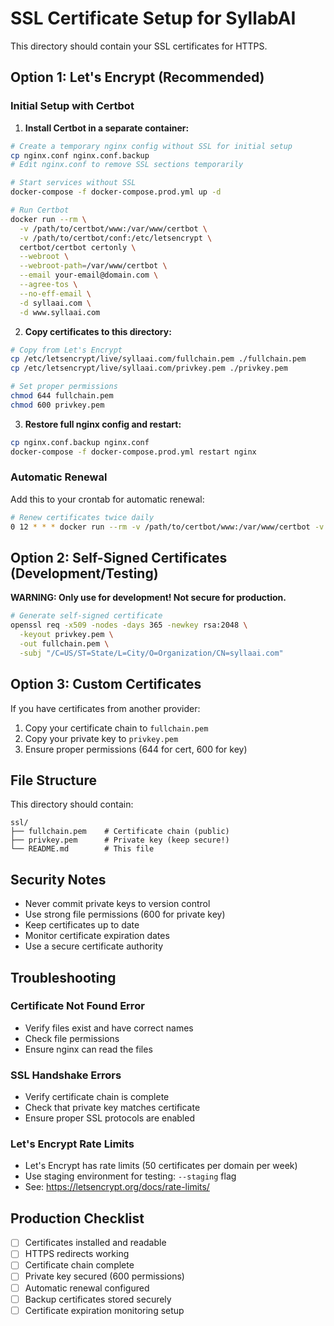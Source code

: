 # SSL Certificate Setup for SyllabAI

This directory should contain your SSL certificates for HTTPS.

## Option 1: Let's Encrypt (Recommended)

### Initial Setup with Certbot

1. **Install Certbot in a separate container:**

```bash
# Create a temporary nginx config without SSL for initial setup
cp nginx.conf nginx.conf.backup
# Edit nginx.conf to remove SSL sections temporarily

# Start services without SSL
docker-compose -f docker-compose.prod.yml up -d

# Run Certbot
docker run --rm \
  -v /path/to/certbot/www:/var/www/certbot \
  -v /path/to/certbot/conf:/etc/letsencrypt \
  certbot/certbot certonly \
  --webroot \
  --webroot-path=/var/www/certbot \
  --email your-email@domain.com \
  --agree-tos \
  --no-eff-email \
  -d syllaai.com \
  -d www.syllaai.com
```

2. **Copy certificates to this directory:**

```bash
# Copy from Let's Encrypt
cp /etc/letsencrypt/live/syllaai.com/fullchain.pem ./fullchain.pem
cp /etc/letsencrypt/live/syllaai.com/privkey.pem ./privkey.pem

# Set proper permissions
chmod 644 fullchain.pem
chmod 600 privkey.pem
```

3. **Restore full nginx config and restart:**

```bash
cp nginx.conf.backup nginx.conf
docker-compose -f docker-compose.prod.yml restart nginx
```

### Automatic Renewal

Add this to your crontab for automatic renewal:

```bash
# Renew certificates twice daily
0 12 * * * docker run --rm -v /path/to/certbot/www:/var/www/certbot -v /path/to/certbot/conf:/etc/letsencrypt certbot/certbot renew --quiet && docker-compose -f /path/to/syllaai/docker-compose.prod.yml restart nginx
```

## Option 2: Self-Signed Certificates (Development/Testing)

**WARNING: Only use for development! Not secure for production.**

```bash
# Generate self-signed certificate
openssl req -x509 -nodes -days 365 -newkey rsa:2048 \
  -keyout privkey.pem \
  -out fullchain.pem \
  -subj "/C=US/ST=State/L=City/O=Organization/CN=syllaai.com"
```

## Option 3: Custom Certificates

If you have certificates from another provider:

1. Copy your certificate chain to `fullchain.pem`
2. Copy your private key to `privkey.pem`
3. Ensure proper permissions (644 for cert, 600 for key)

## File Structure

This directory should contain:
```
ssl/
├── fullchain.pem    # Certificate chain (public)
├── privkey.pem      # Private key (keep secure!)
└── README.md        # This file
```

## Security Notes

- Never commit private keys to version control
- Use strong file permissions (600 for private key)
- Keep certificates up to date
- Monitor certificate expiration dates
- Use a secure certificate authority

## Troubleshooting

### Certificate Not Found Error
- Verify files exist and have correct names
- Check file permissions
- Ensure nginx can read the files

### SSL Handshake Errors
- Verify certificate chain is complete
- Check that private key matches certificate
- Ensure proper SSL protocols are enabled

### Let's Encrypt Rate Limits
- Let's Encrypt has rate limits (50 certificates per domain per week)
- Use staging environment for testing: `--staging` flag
- See: https://letsencrypt.org/docs/rate-limits/

## Production Checklist

- [ ] Certificates installed and readable
- [ ] HTTPS redirects working
- [ ] Certificate chain complete
- [ ] Private key secured (600 permissions)
- [ ] Automatic renewal configured
- [ ] Backup certificates stored securely
- [ ] Certificate expiration monitoring setup
